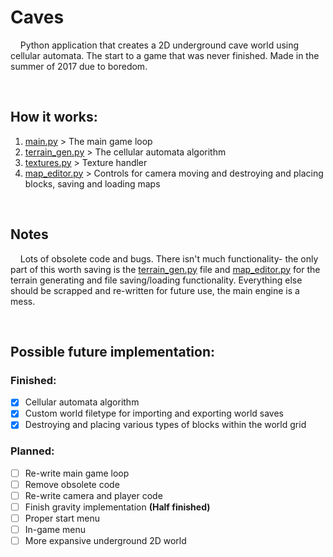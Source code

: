 # Caves

&nbsp;&nbsp;&nbsp;&nbsp;Python application that creates a 2D underground cave world using cellular automata. The start to a game that was never finished. Made in the summer of 2017 due to boredom.

&nbsp;

## How it works:
1. [main.py](https://github.com/griffinpuc/Caves/blob/master/main.py) > The main game loop
2. [terrain_gen.py](https://github.com/griffinpuc/Caves/blob/master/terrain_gen.py) > The cellular automata algorithm
3. [textures.py](https://github.com/griffinpuc/Caves/blob/master/textures.py) > Texture handler
4. [map_editor.py](https://github.com/griffinpuc/Caves/blob/master/map_editor.py) > Controls for camera moving and destroying and placing blocks, saving and loading maps

&nbsp;

## Notes

&nbsp;&nbsp;&nbsp;&nbsp;Lots of obsolete code and bugs. There isn't much functionality- the only part of this worth saving is the [terrain_gen.py](https://github.com/griffinpuc/Caves/blob/master/terrain_gen.py) file and [map_editor.py](https://github.com/griffinpuc/Caves/blob/master/map_editor.py) for the terrain generating and file saving/loading functionality. Everything else should be scrapped and re-written for future use, the main engine is a mess.

&nbsp;

## Possible future implementation:

### Finished:
- [x] Cellular automata algorithm
- [x] Custom world filetype for importing and exporting world saves
- [x] Destroying and placing various types of blocks within the world grid

### Planned:
- [ ] Re-write main game loop
- [ ] Remove obsolete code
- [ ] Re-write camera and player code
- [ ] Finish gravity implementation **(Half finished)**
- [ ] Proper start menu
- [ ] In-game menu
- [ ] More expansive underground 2D world
